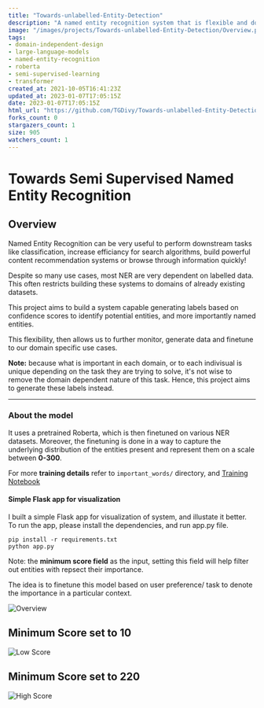 ```yaml
---
title: "Towards-unlabelled-Entity-Detection"
description: "A named entity recognition system that is flexible and domain-independent by generating labels based on confidence scores. The model, a finetuned Roberta, can identify potential named entities and be customized to fit the needs of various tasks and applications through monitoring and fine-tuning. A Flask app is provided for visualisation."
image: "/images/projects/Towards-unlabelled-Entity-Detection/Overview.png"
tags: 
- domain-independent-design
- large-language-models
- named-entity-recognition
- roberta
- semi-supervised-learning
- transformer
created_at: 2021-10-05T16:41:23Z
updated_at: 2023-01-07T17:05:15Z
date: 2023-01-07T17:05:15Z
html_url: "https://github.com/TGDivy/Towards-unlabelled-Entity-Detection"
forks_count: 0
stargazers_count: 1
size: 905
watchers_count: 1
---
```


# Towards Semi Supervised Named Entity Recognition

## Overview

Named Entity Recognition can be very useful to perform downstream tasks like classification, increase efficiancy for search algorithms, build powerful content recommendation systems or browse through information quickly!

Despite so many use cases, most NER are very dependent on labelled data. This often restricts building these systems to domains of already existing datasets.

This project aims to build a system capable generating labels based on confidence scores to identify potential entities, and more importantly named entities. 

This flexibility, then allows us to further monitor, generate data and finetune to our domain specific use cases. 

**Note:** because what is important in each domain, or to each indivisual is unique depending on the task they are trying to solve, it's not wise to remove the domain dependent nature of this task. Hence, this project aims to generate these labels instead.

---

### About the model

It uses a pretrained Roberta, which is then finetuned on various NER datasets. Moreover, the finetuning is done in a way to capture the underlying distribution of the entities present and represent them on a scale between **0-300**.

For more **training details** refer to ```important_words/``` directory, and [Training Notebook](important_words/Noun%20Detector%20Train.ipynb)

#### Simple Flask app for visualization

I built a simple Flask app for visualization of system, and illustate it better. To run the app, please install the dependencies, and run app.py file.

```
pip install -r requirements.txt 
python app.py
```

Note: the **minimum score field** as the input, setting this field will help filter out entities with repsect their importance.

The idea is to finetune this model based on user preference/ task to denote the importance in a particular context.

![Overview](/images/projects/Towards-unlabelled-Entity-Detection/Overview.png)

## Minimum Score set to 10

![Low Score](/images/projects/Towards-unlabelled-Entity-Detection/LowScore.png)

## Minimum Score set to 220

![High Score](/images/projects/Towards-unlabelled-Entity-Detection/HighScore.png)
